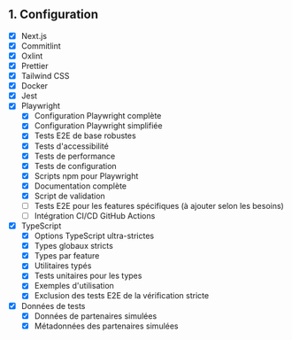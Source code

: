 ## 1. Configuration

- [x] Next.js
- [x] Commitlint
- [x] Oxlint
- [x] Prettier
- [x] Tailwind CSS
- [x] Docker
- [x] Jest
- [x] Playwright
  - [x] Configuration Playwright complète
  - [x] Configuration Playwright simplifiée
  - [x] Tests E2E de base robustes
  - [x] Tests d'accessibilité
  - [x] Tests de performance
  - [x] Tests de configuration
  - [x] Scripts npm pour Playwright
  - [x] Documentation complète
  - [x] Script de validation
  - [ ] Tests E2E pour les features spécifiques (à ajouter selon les besoins)
  - [ ] Intégration CI/CD GitHub Actions
- [x] TypeScript
  - [x] Options TypeScript ultra-strictes
  - [x] Types globaux stricts
  - [x] Types par feature
  - [x] Utilitaires typés
  - [x] Tests unitaires pour les types
  - [x] Exemples d'utilisation
  - [x] Exclusion des tests E2E de la vérification stricte
- [x] Données de tests
  - [x] Données de partenaires simulées
  - [x] Métadonnées des partenaires simulées
